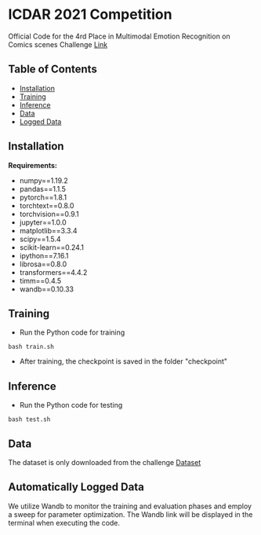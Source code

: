 # ICDAR 2021 Competition
Official Code for the 4rd Place in Multimodal Emotion Recognition on Comics scenes Challenge
[Link](https://competitions.codalab.org/forums/24580/5534/)

## Table of Contents
- [Installation](#Installation)
- [Training](#Training)
- [Inference](#Inference)
- [Data](#Data)
- [Logged Data](#loggeddata)

## Installation
**Requirements:**
- numpy==1.19.2
- pandas==1.1.5
- pytorch==1.8.1
- torchtext==0.8.0
- torchvision==0.9.1
- jupyter==1.0.0
- matplotlib==3.3.4
- scipy==1.5.4
- scikit-learn==0.24.1
- ipython==7.16.1
- librosa==0.8.0
- transformers==4.4.2
- timm==0.4.5
- wandb==0.10.33
  
## Training

- Run the Python code for training

```
bash train.sh
```
- After training, the checkpoint is saved in the folder "checkpoint"
  
## Inference

- Run the Python code for testing

```
bash test.sh
```

## Data

The dataset is only downloaded from the challenge [Dataset](https://sites.google.com/view/emotion-recognition-for-comics/dataset)

## Automatically Logged Data
We utilize Wandb to monitor the training and evaluation phases and employ a sweep for parameter optimization. The Wandb link will be displayed in the terminal when executing the code.

